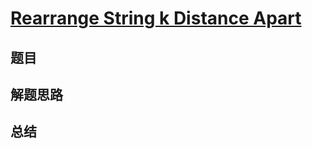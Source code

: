 # [Rearrange String k Distance Apart](https://leetcode.com/problems/rearrange-string-k-distance-apart/)
## 题目


## 解题思路


## 总结


